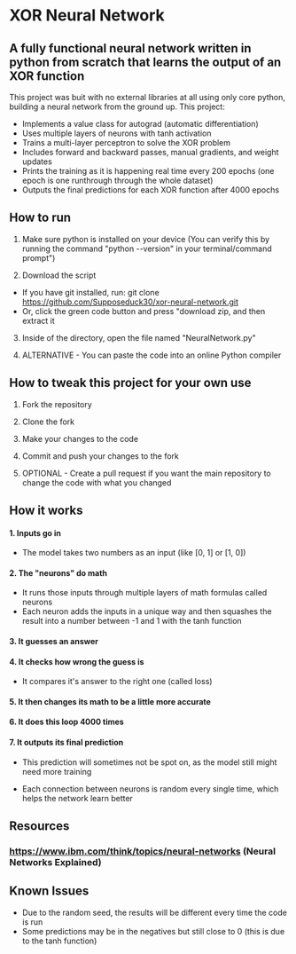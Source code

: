 # XOR Neural Network

## A fully functional neural network written in python from scratch that learns the output of an XOR function 

This project was buit with no external libraries at all using only core python, building a neural network from the ground up. This project:
- Implements a value class for autograd (automatic differentiation)
- Uses multiple layers of neurons with tanh activation
- Trains a multi-layer perceptron to solve the XOR problem
- Includes forward and backward passes, manual gradients, and weight updates
- Prints the training as it is happening real time every 200 epochs (one epoch is one runthrough through the whole dataset)
- Outputs the final predictions for each XOR function after 4000 epochs 

## How to run 
1. Make sure python is installed on your device (You can verify this by running the command "python --version" in your terminal/command prompt")

2. Download the script
- If you have git installed, run:
  git clone https://github.com/Supposeduck30/xor-neural-network.git
- Or, click the green code button and press "download zip, and then extract it 

3. Inside of the directory, open the file named "NeuralNetwork.py"

4. ALTERNATIVE - You can paste the code into an online Python compiler

## How to tweak this project for your own use 
1. Fork the repository
   
2. Clone the fork
   
3. Make your changes to the code
   
4. Commit and push your changes to the fork
   
5. OPTIONAL - Create a pull request if you want the main repository to change the code with what you changed 

## How it works 
#### 1. Inputs go in
   - The model takes two numbers as an input (like [0, 1] or [1, 0])

#### 2. The "neurons" do math
   - It runs those inputs through multiple layers of math formulas called neurons
   - Each neuron adds the inputs in a unique way and then squashes the result into a number between -1 and 1 with the tanh function

#### 3. It guesses an answer

#### 4. It checks how wrong the guess is
   - It compares it's answer to the right one (called loss)
  
#### 5. It then changes its math to be a little more accurate

#### 6. It does this loop 4000 times

#### 7. It outputs its final prediction
   - This prediction will sometimes not be spot on, as the model still might need more training

- Each connection between neurons is random every single time, which helps the network learn better

## Resources
### https://www.ibm.com/think/topics/neural-networks (Neural Networks Explained)

## Known Issues 
- Due to the random seed, the results will be different every time the code is run
- Some predictions may be in the negatives but still close to 0 (this is due to the tanh function)
